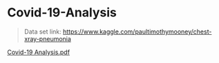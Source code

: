 #                                                                Covid-19-Analysis 
> Data set link:
https://www.kaggle.com/paultimothymooney/chest-xray-pneumonia

[Covid-19 Analysis.pdf](https://github.com/user-attachments/files/15748085/Covid-19.Analysis.pdf)

